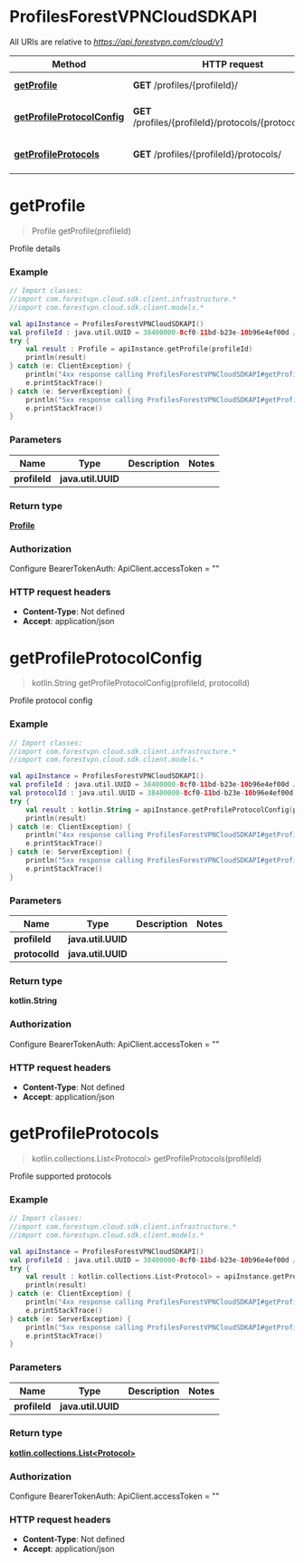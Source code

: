 # ProfilesForestVPNCloudSDKAPI

All URIs are relative to *https://api.forestvpn.com/cloud/v1*

Method | HTTP request | Description
------------- | ------------- | -------------
[**getProfile**](ProfilesForestVPNCloudSDKAPI.md#getProfile) | **GET** /profiles/{profileId}/ | Profile details
[**getProfileProtocolConfig**](ProfilesForestVPNCloudSDKAPI.md#getProfileProtocolConfig) | **GET** /profiles/{profileId}/protocols/{protocolId}.conf | Profile protocol config
[**getProfileProtocols**](ProfilesForestVPNCloudSDKAPI.md#getProfileProtocols) | **GET** /profiles/{profileId}/protocols/ | Profile supported protocols


<a name="getProfile"></a>
# **getProfile**
> Profile getProfile(profileId)

Profile details

### Example
```kotlin
// Import classes:
//import com.forestvpn.cloud.sdk.client.infrastructure.*
//import com.forestvpn.cloud.sdk.client.models.*

val apiInstance = ProfilesForestVPNCloudSDKAPI()
val profileId : java.util.UUID = 38400000-8cf0-11bd-b23e-10b96e4ef00d // java.util.UUID | 
try {
    val result : Profile = apiInstance.getProfile(profileId)
    println(result)
} catch (e: ClientException) {
    println("4xx response calling ProfilesForestVPNCloudSDKAPI#getProfile")
    e.printStackTrace()
} catch (e: ServerException) {
    println("5xx response calling ProfilesForestVPNCloudSDKAPI#getProfile")
    e.printStackTrace()
}
```

### Parameters

Name | Type | Description  | Notes
------------- | ------------- | ------------- | -------------
 **profileId** | **java.util.UUID**|  |

### Return type

[**Profile**](Profile.md)

### Authorization


Configure BearerTokenAuth:
    ApiClient.accessToken = ""

### HTTP request headers

 - **Content-Type**: Not defined
 - **Accept**: application/json

<a name="getProfileProtocolConfig"></a>
# **getProfileProtocolConfig**
> kotlin.String getProfileProtocolConfig(profileId, protocolId)

Profile protocol config

### Example
```kotlin
// Import classes:
//import com.forestvpn.cloud.sdk.client.infrastructure.*
//import com.forestvpn.cloud.sdk.client.models.*

val apiInstance = ProfilesForestVPNCloudSDKAPI()
val profileId : java.util.UUID = 38400000-8cf0-11bd-b23e-10b96e4ef00d // java.util.UUID | 
val protocolId : java.util.UUID = 38400000-8cf0-11bd-b23e-10b96e4ef00d // java.util.UUID | 
try {
    val result : kotlin.String = apiInstance.getProfileProtocolConfig(profileId, protocolId)
    println(result)
} catch (e: ClientException) {
    println("4xx response calling ProfilesForestVPNCloudSDKAPI#getProfileProtocolConfig")
    e.printStackTrace()
} catch (e: ServerException) {
    println("5xx response calling ProfilesForestVPNCloudSDKAPI#getProfileProtocolConfig")
    e.printStackTrace()
}
```

### Parameters

Name | Type | Description  | Notes
------------- | ------------- | ------------- | -------------
 **profileId** | **java.util.UUID**|  |
 **protocolId** | **java.util.UUID**|  |

### Return type

**kotlin.String**

### Authorization


Configure BearerTokenAuth:
    ApiClient.accessToken = ""

### HTTP request headers

 - **Content-Type**: Not defined
 - **Accept**: application/json

<a name="getProfileProtocols"></a>
# **getProfileProtocols**
> kotlin.collections.List&lt;Protocol&gt; getProfileProtocols(profileId)

Profile supported protocols

### Example
```kotlin
// Import classes:
//import com.forestvpn.cloud.sdk.client.infrastructure.*
//import com.forestvpn.cloud.sdk.client.models.*

val apiInstance = ProfilesForestVPNCloudSDKAPI()
val profileId : java.util.UUID = 38400000-8cf0-11bd-b23e-10b96e4ef00d // java.util.UUID | 
try {
    val result : kotlin.collections.List<Protocol> = apiInstance.getProfileProtocols(profileId)
    println(result)
} catch (e: ClientException) {
    println("4xx response calling ProfilesForestVPNCloudSDKAPI#getProfileProtocols")
    e.printStackTrace()
} catch (e: ServerException) {
    println("5xx response calling ProfilesForestVPNCloudSDKAPI#getProfileProtocols")
    e.printStackTrace()
}
```

### Parameters

Name | Type | Description  | Notes
------------- | ------------- | ------------- | -------------
 **profileId** | **java.util.UUID**|  |

### Return type

[**kotlin.collections.List&lt;Protocol&gt;**](Protocol.md)

### Authorization


Configure BearerTokenAuth:
    ApiClient.accessToken = ""

### HTTP request headers

 - **Content-Type**: Not defined
 - **Accept**: application/json

